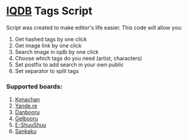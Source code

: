 # [IQDB](http://iqdb.org) Tags Script
Script was created to make editor's life easier. This code will allow you:

1. Get hashed tags by one click
2. Get image link by one click
3. Search image in iqdb by one click
4. Choose which tags do you need (artist, characters)
5. Set postfix to add search in your own public
6. Set separator to split tags

### Supported boards:
1. [Konachan](http://konachan.com)
2. [Yande.re](http://yande.re)
3. [Danbooru](http://danbooru.donmai.us)
4. [Gelbooru](http://gelbooru.com)
5. [E-ShuuShuu](http://e-shuushuu.net)
6. [Sankaku](https://chan.sankakucomplex.com)

